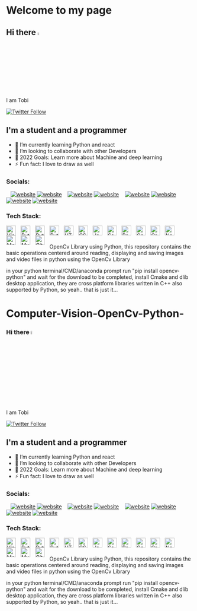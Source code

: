 # Welcome to my page


## Hi there <a href="#"><img src="https://media.giphy.com/media/hvRJCLFzcasrR4ia7z/giphy.gif" width="4%"></a>
I am Tobi

[![Twitter Follow](https://img.shields.io/twitter/follow/towbbie?color=1DA1F2&logo=twitter&style=for-the-badge)](https://twitter.com/intent/follow?original_referer=https%3A%2F%2Fgithub.com%towbbie&screen_name=towbbie)




## I'm a student and a programmer
- 🌱 I’m currently learning Python and react
- 👯 I’m looking to collaborate with other Developers
- 🥅 2022 Goals: Learn more about Machine and deep learning
- ⚡ Fun fact: I love to draw as well

### Socials:

&nbsp;&nbsp;
[![website](./img/twitter-light.svg)](https://twitter.com/towbbie#gh-light-mode-only)
[![website](./img/twitter-dark.svg)](https://twitter.com/towbbie#gh-dark-mode-only)
&nbsp;&nbsp;
[![website](./img/icons8-linkedin-circled.svg)](https://www.linkedin.com/in/tobi-osoba-4a3090252#gh-light-mode-only)
[![website](./img/icons8-linkedin-circled-dark.svg)](https://www.linkedin.com/in/tobi-osoba-4a3090252#gh-dark-mode-only)
&nbsp;&nbsp;
[![website](./img/instagram-light.svg)](https://instagram.com/toby_osoba#gh-light-mode-only)
[![website](./img/instagram-dark.svg)](https://instagram.com/toby_osoba#gh-dark-mode-only)
&nbsp;&nbsp;
[![website](./img/stack-overflow-light.svg)](https://stackoverflow.com/users/17608129/toby#gh-light-mode-only)
[![website](./img/stackoverflow-dark.svg)](https://stackoverflow.com/users/17608129/toby#gh-dark-mode-only)





### Tech Stack:

[<img align="left" alt="Visual Studio Code" width="26px" src="https://cdn.jsdelivr.net/gh/devicons/devicon/icons/vscode/vscode-original.svg" style="padding-right:10px;" />][vscode]
[<img align="left" alt="Python" width="26px" src="https://cdn.jsdelivr.net/gh/devicons/devicon/icons/python/python-original.svg" style="padding-right:10px;" />][Python]
[<img align="left" alt="Python" width="26px" src="https://cdn.jsdelivr.net/gh/devicons/devicon/icons/opencv/opencv-original.svg" style="padding-right:10px;" />][OpenCv]
[<img align="left" alt="Python" width="26px" src="https://cdn.jsdelivr.net/gh/devicons/devicon/icons/tensorflow/tensorflow-original.svg" style="padding-right:10px;" />][tensorflow]
[<img align="left" alt="HTML5" width="26px" src="https://cdn.jsdelivr.net/gh/devicons/devicon/icons/html5/html5-original.svg" style="padding-right:10px;" />][html5]
[<img align="left" alt="CSS3" width="26px" src="https://cdn.jsdelivr.net/gh/devicons/devicon/icons/css3/css3-original.svg" style="padding-right:10px;" />][CSS3]
[<img align="left" alt="JavaScript" width="26px" src="https://cdn.jsdelivr.net/gh/devicons/devicon/icons/javascript/javascript-original.svg" style="padding-right:10px;" />][JavaScript]
[<img align="left" alt="Sass" width="26px" src="https://cdn.jsdelivr.net/gh/devicons/devicon/icons/sass/sass-original.svg" style="padding-right:10px;" />][sass]
[<img align="left" alt="React" width="26px" src="https://cdn.jsdelivr.net/gh/devicons/devicon/icons/react/react-original.svg" style="padding-right:10px;" />][React]
[<img align="left" alt="Gatsby" width="26px" src="https://cdn.jsdelivr.net/gh/devicons/devicon/icons/gatsby/gatsby-original.svg" style="padding-right:10px;" />][Gatsby]
[<img align="left" alt="GraphQL" width="26px" src="https://cdn.jsdelivr.net/gh/devicons/devicon/icons/graphql/graphql-plain.svg" style="padding-right:10px;" />][GraphQL]
[<img align="left" alt="Node.js" width="26px" src="https://cdn.jsdelivr.net/gh/devicons/devicon/icons/nodejs/nodejs-original.svg" style="padding-right:10px;" />][NodeJS]
[<img align="left" alt="MongoDB" width="26px" src="https://cdn.jsdelivr.net/gh/devicons/devicon/icons/mongodb/mongodb-original.svg" style="padding-right:10px;" />][MongoDB]
[<img align="left" alt="MySQL" width="26px" src="https://cdn.jsdelivr.net/gh/devicons/devicon/icons/mysql/mysql-original.svg" style="padding-right:10px;" />][MySQL]
[<img align="left" alt="Git" width="26px" src="https://cdn.jsdelivr.net/gh/devicons/devicon/icons/git/git-original.svg" style="padding-right:10px;" />][Git]



<br />
<br />





OpenCv Library using Python, this repository contains the basic operations centered around reading, displaying and saving images and video files in python using the OpenCv Library

in your python terminal/CMD/anaconda prompt run "pip install opencv-python" and wait for the download to be completed, install Cmake and dlib desktop application, they are cross platform libraries written in C++ also supported by Python, so yeah.. that is just it...

[Python]: https://www.python.org/
[OpenCv]: https://opencv.org/
[tensorflow]: https://www.tensorflow.org/
[vscode]:https://code.visualstudio.com
[html5]: https://html.com
[CSS3]: https://www.w3schools.com/css/css_intro.asp
[sass]: https://sass-lang.com/
[JavaScript]: https://www.w3schools.com/js/
[React]: https://reactjs.org/
[GraphQl]: https://graphql.org/
[nodeJs]: https://nodejs.org/en/
[MySQL]: https://www.mysql.com/
[MongoDB]: https://www.mongodb.com/
[Git]: https://git-scm.com/
[Gatsby]: https://www.gatsbyjs.com/
# Computer-Vision-OpenCv-Python-


### Hi there <a href="https://www.gautamkrishnar.com/"><img src="https://media.giphy.com/media/hvRJCLFzcasrR4ia7z/giphy.gif" width="5%"></a>
I am Tobi

[![Twitter Follow](https://img.shields.io/twitter/follow/towbbie?color=1DA1F2&logo=twitter&style=for-the-badge)](https://twitter.com/intent/follow?original_referer=https%3A%2F%2Fgithub.com%towbbie&screen_name=towbbie)




## I'm a student and a programmer
- 🌱 I’m currently learning Python and react
- 👯 I’m looking to collaborate with other Developers
- 🥅 2022 Goals: Learn more about Machine and deep learning
- ⚡ Fun fact: I love to draw as well

### Socials:

&nbsp;&nbsp;
[![website](./img/twitter-light.svg)](https://twitter.com/towbbie#gh-light-mode-only)
[![website](./img/twitter-dark.svg)](https://twitter.com/towbbie#gh-dark-mode-only)
&nbsp;&nbsp;
[![website](./img/icons8-linkedin-circled.svg)](https://www.linkedin.com/in/tobi-osoba-4a3090252#gh-light-mode-only)
[![website](./img/icons8-linkedin-circled-dark.svg)](https://www.linkedin.com/in/tobi-osoba-4a3090252#gh-dark-mode-only)
&nbsp;&nbsp;
[![website](./img/instagram-light.svg)](https://instagram.com/toby_osoba#gh-light-mode-only)
[![website](./img/instagram-dark.svg)](https://instagram.com/toby_osoba#gh-dark-mode-only)
&nbsp;&nbsp;
[![website](./img/stack-overflow-light.svg)](https://stackoverflow.com/users/17608129/toby#gh-light-mode-only)
[![website](./img/stackoverflow-dark.svg)](https://stackoverflow.com/users/17608129/toby#gh-dark-mode-only)





### Tech Stack:

[<img align="left" alt="Visual Studio Code" width="26px" src="https://cdn.jsdelivr.net/gh/devicons/devicon/icons/vscode/vscode-original.svg" style="padding-right:10px;" />][vscode]
[<img align="left" alt="Python" width="26px" src="https://cdn.jsdelivr.net/gh/devicons/devicon/icons/python/python-original.svg" style="padding-right:10px;" />][Python]
[<img align="left" alt="Python" width="26px" src="https://cdn.jsdelivr.net/gh/devicons/devicon/icons/opencv/opencv-original.svg" style="padding-right:10px;" />][OpenCv]
[<img align="left" alt="Python" width="26px" src="https://cdn.jsdelivr.net/gh/devicons/devicon/icons/tensorflow/tensorflow-original.svg" style="padding-right:10px;" />][tensorflow]
[<img align="left" alt="HTML5" width="26px" src="https://cdn.jsdelivr.net/gh/devicons/devicon/icons/html5/html5-original.svg" style="padding-right:10px;" />][html5]
[<img align="left" alt="CSS3" width="26px" src="https://cdn.jsdelivr.net/gh/devicons/devicon/icons/css3/css3-original.svg" style="padding-right:10px;" />][CSS3]
[<img align="left" alt="JavaScript" width="26px" src="https://cdn.jsdelivr.net/gh/devicons/devicon/icons/javascript/javascript-original.svg" style="padding-right:10px;" />][JavaScript]
[<img align="left" alt="Sass" width="26px" src="https://cdn.jsdelivr.net/gh/devicons/devicon/icons/sass/sass-original.svg" style="padding-right:10px;" />][sass]
[<img align="left" alt="React" width="26px" src="https://cdn.jsdelivr.net/gh/devicons/devicon/icons/react/react-original.svg" style="padding-right:10px;" />][React]
[<img align="left" alt="Gatsby" width="26px" src="https://cdn.jsdelivr.net/gh/devicons/devicon/icons/gatsby/gatsby-original.svg" style="padding-right:10px;" />][Gatsby]
[<img align="left" alt="GraphQL" width="26px" src="https://cdn.jsdelivr.net/gh/devicons/devicon/icons/graphql/graphql-plain.svg" style="padding-right:10px;" />][GraphQL]
[<img align="left" alt="Node.js" width="26px" src="https://cdn.jsdelivr.net/gh/devicons/devicon/icons/nodejs/nodejs-original.svg" style="padding-right:10px;" />][NodeJS]
[<img align="left" alt="MongoDB" width="26px" src="https://cdn.jsdelivr.net/gh/devicons/devicon/icons/mongodb/mongodb-original.svg" style="padding-right:10px;" />][MongoDB]
[<img align="left" alt="MySQL" width="26px" src="https://cdn.jsdelivr.net/gh/devicons/devicon/icons/mysql/mysql-original.svg" style="padding-right:10px;" />][MySQL]
[<img align="left" alt="Git" width="26px" src="https://cdn.jsdelivr.net/gh/devicons/devicon/icons/git/git-original.svg" style="padding-right:10px;" />][Git]



<br />
<br />





OpenCv Library using Python, this repository contains the basic operations centered around reading, displaying and saving images and video files in python using the OpenCv Library

in your python terminal/CMD/anaconda prompt run "pip install opencv-python" and wait for the download to be completed, install Cmake and dlib desktop application, they are cross platform libraries written in C++ also supported by Python, so yeah.. that is just it...

[Python]: https://www.python.org/
[OpenCv]: https://opencv.org/
[tensorflow]: https://www.tensorflow.org/
[vscode]:https://code.visualstudio.com
[html5]: https://html.com
[CSS3]: https://www.w3schools.com/css/css_intro.asp
[sass]: https://sass-lang.com/
[JavaScript]: https://www.w3schools.com/js/
[React]: https://reactjs.org/
[GraphQl]: https://graphql.org/
[nodeJs]: https://nodejs.org/en/
[MySQL]: https://www.mysql.com/
[MongoDB]: https://www.mongodb.com/
[Git]: https://git-scm.com/
[Gatsby]: https://www.gatsbyjs.com/
